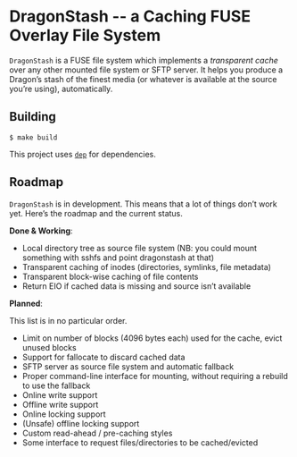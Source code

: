 DragonStash -- a Caching FUSE Overlay File System
===

`DragonStash` is a FUSE file system which implements a *transparent cache*
over any other mounted file system or SFTP server. It helps you produce a
Dragon’s stash of the finest media (or whatever is available at the source
you’re using), automatically.

Building
---

    $ make build

This project uses [``dep``](https://github.com/golang/dep) for dependencies.

Roadmap
---

`DragonStash` is in development. This means that a lot of things don’t work
yet. Here’s the roadmap and the current status.

**Done & Working**:

* Local directory tree as source file system (NB: you could mount something with
  sshfs and point dragonstash at that)
* Transparent caching of inodes (directories, symlinks, file metadata)
* Transparent block-wise caching of file contents
* Return EIO if cached data is missing and source isn’t available

**Planned**:

This list is in no particular order.

* Limit on number of blocks (4096 bytes each) used for the cache, evict unused blocks
* Support for fallocate to discard cached data
* SFTP server as source file system and automatic fallback
* Proper command-line interface for mounting, without requiring a rebuild to use
  the fallback
* Online write support
* Offline write support
* Online locking support
* (Unsafe) offline locking support
* Custom read-ahead / pre-caching styles
* Some interface to request files/directories to be cached/evicted
